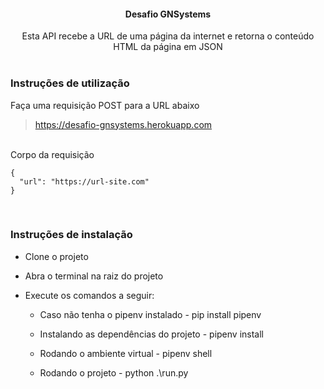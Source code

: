 <div align="center"><h4>Desafio GNSystems</h4></div>

<div align="center">Esta API recebe a URL de uma página da internet e retorna o conteúdo HTML da página em JSON</div>
<br>

<h3>Instruções de utilização</h3>

<div>Faça uma requisição POST para a URL abaixo</div>

> https://desafio-gnsystems.herokuapp.com

<br>
<div>Corpo da requisição</div>

```
{
  "url": "https://url-site.com"
}
```

<br>

<h3>Instruções de instalação</h3>

- Clone o projeto

- Abra o terminal na raiz do projeto

- Execute os comandos a seguir:
  
  - Caso não tenha o pipenv instalado - pip install pipenv
  
  - Instalando as dependências do projeto - pipenv install
  
  - Rodando o ambiente virtual - pipenv shell
  
  - Rodando o projeto - python .\run.py

